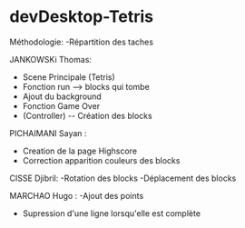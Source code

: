 # devDesktop-Tetris

Méthodologie:
-Répartition des taches

JANKOWSKi Thomas:
- Scene Principale (Tetris)
- Fonction run --> blocks qui tombe
- Ajout du background
- Fonction Game Over
- (Controller) -- Création des blocks

PICHAIMANI Sayan :
- Creation de la page Highscore
- Correction apparition couleurs des blocks

CISSE Djibril:
-Rotation des blocks
-Déplacement des blocks

MARCHAO Hugo :
-Ajout des points 
- Supression d'une ligne lorsqu'elle est complète



